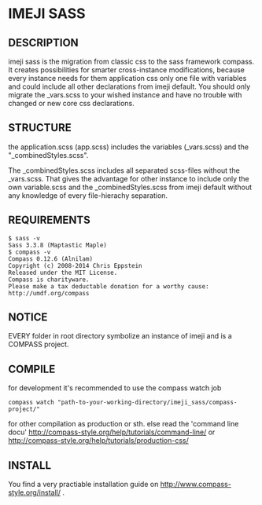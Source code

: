 # IMEJI SASS
## DESCRIPTION
imeji sass is the migration from classic css to the sass framework compass. It creates possibilities for smarter cross-instance modifications, because every instance needs for them application css only one file with variables and could include all other declarations from imeji default. You should only migrate the _vars.scss to your wished instance and have no trouble with changed or new core css declarations.


## STRUCTURE
the application.scss (app.scss) includes the variables (_vars.scss) and the "_combinedStyles.scss".

The _combinedStyles.scss includes all separated scss-files without the _vars.scss. That gives the advantage for other instance to include only the own variable.scss and the _combinedStyles.scss from imeji default without any knowledge of every file-hierachy separation.


## REQUIREMENTS
```
$ sass -v
Sass 3.3.8 (Maptastic Maple)
$ compass -v
Compass 0.12.6 (Alnilam)
Copyright (c) 2008-2014 Chris Eppstein
Released under the MIT License.
Compass is charityware.
Please make a tax deductable donation for a worthy cause: http://umdf.org/compass
```


## NOTICE
EVERY folder in root directory symbolize an instance of imeji and is a COMPASS project.


## COMPILE
for development it's recommended to use the compass watch job 
```
compass watch "path-to-your-working-directory/imeji_sass/compass-project/"
```
for other compilation as production or sth. else read the 'command line docu' http://compass-style.org/help/tutorials/command-line/ or http://compass-style.org/help/tutorials/production-css/


## INSTALL
You find a very practiable installation guide on http://www.compass-style.org/install/ .
